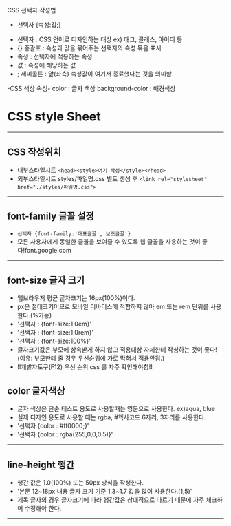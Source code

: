 CSS 선택자 작성법

* 선택자 {속성:값;}

- 선택자 : CSS 언어로 디자인하는 대상 ex) 태그, 클래스, 아이디 등
- {} 중괄호 : 속성과 값을 묶어주는 선택자의 속성 묶음 표시
- 속성 : 선택자에 적용하는 속성
- 값 : 속성에 해당하는 값
- ; 세미콜론 : 앞(좌측) 속성값이 여기서 종료했다는 것을 의미함

-CSS 색상 속성-
color : 글자 색상
background-color : 배경색상

# CSS style Sheet
-----------------------------------
## CSS 작성위치
* 내부스타일시트 `<head><style>여기 작성</style></head>`
* 외부스타일시트 styles/파일명.css 별도 생성 후
    `<link rel="stylesheet" href="./styles/파일명.css">`

-----------------------------------
## font-family 글꼴 설정
* `선택자 {font-family:'대표글꼴','보조글꼴'}`
* 모든 사용자에게 동일한 글꼴을 보여줄 수 있도록 웹 글꼴을 사용하는 것이 좋다!font.google.com

-----------------------------------
## font-size 글자 크기
*  웹브라우저 평균 글자크기는 16px(100%)이다.
* px은 절대크기이므로 모바일 디바이스에 적합하지 않아 em 또는 rem 단위를 사용한다.(%가능)
* '선택자 : {font-size:1.0em}'
* '선택자 : {font-size:1.0rem}'
* '선택자 : {font-size:100%}'
* 글자크기값은 부모에 상속받게 하지 않고 적용대상 자체한테 작성하는 것이 좋다!(이유: 부모한테 줄 경우 우선순위에 가로 막혀서 적용안됨.)
* !!개발자도구(F12) 우선 순위 css 를 자주 확인해야함!! 

## color 글자색상
* 글자 색상은 단순 테스트 용도로 사용할때는 영문으로 사용한다. ex)aqua, blue
* 실제 디자인 용도로 사용할 때는 rgba, #헥사코드 6자리, 3자리를 사용한다.
* '선택자 {color : #ff0000;}'
* '선택자 {color : rgba(255,0,0,0.5)}'
-----------------------------------
## line-height 행간
* 행간 값은 1.0(100%) 또는 50px 방식을 작성한다.
* '본문 12~18px 내용 글자 크기 기준 1.3~1.7 값을 많이 사용한다.(1,5)'
* 제목 글자의 경우 글자크기에 따라 행간값은 상대적으로 다르기 때문에 자주 체크하며 수정해야 한다.
-----------------------------------
